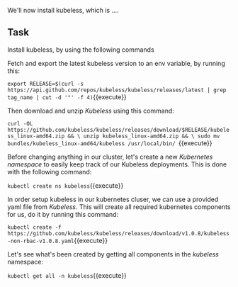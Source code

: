 We'll now install kubeless, which is ....

## Task

Install kubeless, by using the following commands

Fetch and export the latest kubeless version to an env variable, by running this:

`export RELEASE=$(curl -s https://api.github.com/repos/kubeless/kubeless/releases/latest | grep tag_name | cut -d '"' -f 4)`{{execute}}

Then download and unzip _Kubeless_ using this command:

`curl -OL https://github.com/kubeless/kubeless/releases/download/$RELEASE/kubeless_linux-amd64.zip && \
  unzip kubeless_linux-amd64.zip && \
  sudo mv bundles/kubeless_linux-amd64/kubeless /usr/local/bin/
`{{execute}}

Before changing anything in our cluster, let's create a new _Kubernetes namespace_ to easily keep track of our Kubeless deployments.
This is done with the following command:

`kubectl create ns kubeless`{{execute}}

In order setup kubeless in our kubernetes cluser, we can use a provided yaml file from _Kubeless_.
This will create all required kubernetes components for us, do it by running this command:

`kubectl create -f https://github.com/kubeless/kubeless/releases/download/v1.0.8/kubeless-non-rbac-v1.0.8.yaml`{{execute}}

Let's see what's been created by getting all components in the _kubeless_ namespace:

`kubectl get all -n kubeless`{{execute}}


